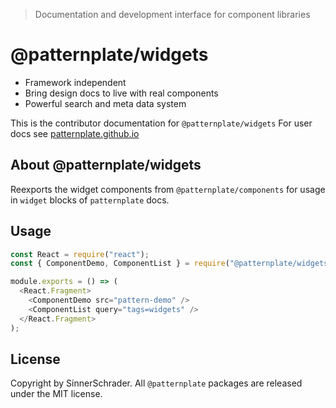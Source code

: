 > Documentation and development interface for component libraries

# @patternplate/widgets

* Framework independent
* Bring design docs to live with real components
* Powerful search and meta data system

This is the contributor documentation for `@patternplate/widgets`
For user docs see [patternplate.github.io](https://patternplate.github.io)

## About @patternplate/widgets

Reexports the widget components from `@patternplate/components` for usage
in `widget` blocks of `patternplate` docs.

## Usage

```js
const React = require("react");
const { ComponentDemo, ComponentList } = require("@patternplate/widgets");

module.exports = () => (
  <React.Fragment>
    <ComponentDemo src="pattern-demo" />
    <ComponentList query="tags=widgets" />
  </React.Fragment>
);
```

## License

Copyright by SinnerSchrader. All `@patternplate` packages are released under the MIT license.

